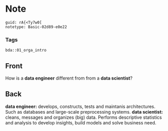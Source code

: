 # Note
```
guid: rA{<Ty7w0[
notetype: Basic-02d89-e0e22
```

### Tags
```
bda::01_orga_intro
```

## Front
How is a <b>data engineer</b> different from from a <b>data
scientist</b>?

## Back
<b>data engineer:</b> develops, constructs, tests and maintanis
architectures. Such as databases and large-scale preprocessing
systems. <b style="">data scientist:</b> cleans, messages and
organizes (big) data. Performs descriptive statistics and analysis
to develop insights, build models and solve business need.
